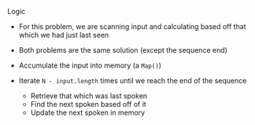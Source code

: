 Logic

- For this problem, we are scanning input and calculating based off that which we had just last seen
- Both problems are the same solution (except the sequence end)

- Accumulate the input into memory (a `Map()`)
- Iterate `N - input.length` times until we reach the end of the sequence
  - Retrieve that which was last spoken
  - Find the next spoken based off of it
  - Update the next spoken in memory
